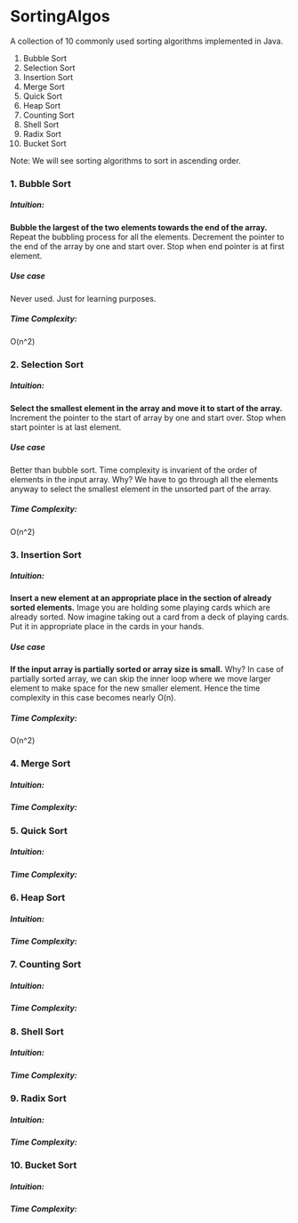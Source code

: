 # SortingAlgos
 A collection of 10 commonly used sorting algorithms implemented in Java.

1. Bubble Sort
2. Selection Sort
3. Insertion Sort
4. Merge Sort
5. Quick Sort
6. Heap Sort
7. Counting Sort
8. Shell Sort
9. Radix Sort
10. Bucket Sort

Note: We will see sorting algorithms to sort in ascending order.

### 1. Bubble Sort
##### Intuition: 
**Bubble the largest of the two elements towards the end of the array.** 
Repeat the bubbling process for all the elements.
Decrement the pointer to the end of the array by one and start over. Stop when end pointer is at first element.

##### Use case
Never used. Just for learning purposes.

##### Time Complexity: 
O(n^2)

### 2. Selection Sort
##### Intuition:
**Select the smallest element in the array and move it to start of the array.**
Increment the pointer to the start of array by one and start over. Stop when start pointer is at last element.

##### Use case
Better than bubble sort. Time complexity is invarient of the order of elements in the input array.
Why? We have to go through all the elements anyway to select the smallest element in the unsorted part of the array.

##### Time Complexity: 
O(n^2)

### 3. Insertion Sort
##### Intuition: 
**Insert a new element at an appropriate place in the section of already sorted elements.** Image you are holding some playing cards which are already sorted. Now imagine taking out a card from a deck of playing cards. Put it in appropriate place in the cards in your hands.

##### Use case
**If the input array is partially sorted or array size is small.**
Why? In case of partially sorted array, we can skip the inner loop where we move larger element to make space for the new smaller element. Hence the time complexity in this case becomes nearly O(n).

##### Time Complexity: 
O(n^2)

### 4. Merge Sort
##### Intuition: 

##### Time Complexity: 
### 5. Quick Sort
##### Intuition: 

##### Time Complexity: 
### 6. Heap Sort
##### Intuition: 

##### Time Complexity: 
### 7. Counting Sort
##### Intuition: 

##### Time Complexity: 
### 8. Shell Sort
##### Intuition: 

##### Time Complexity: 
### 9. Radix Sort
##### Intuition: 

##### Time Complexity: 
### 10. Bucket Sort
##### Intuition: 

##### Time Complexity: 
